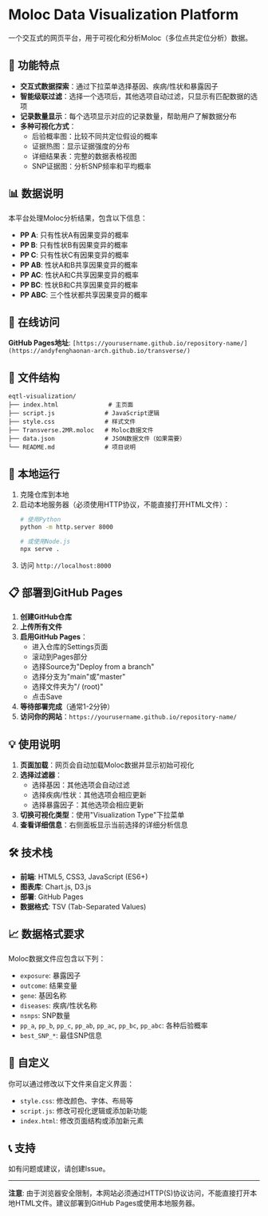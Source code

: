 # Moloc Data Visualization Platform

一个交互式的网页平台，用于可视化和分析Moloc（多位点共定位分析）数据。

## 🌟 功能特点

- **交互式数据探索**：通过下拉菜单选择基因、疾病/性状和暴露因子
- **智能级联过滤**：选择一个选项后，其他选项自动过滤，只显示有匹配数据的选项
- **记录数量显示**：每个选项显示对应的记录数量，帮助用户了解数据分布
- **多种可视化方式**：
  - 后验概率图：比较不同共定位假设的概率
  - 证据热图：显示证据强度的分布
  - 详细结果表：完整的数据表格视图
  - SNP证据图：分析SNP频率和平均概率

## 📊 数据说明

本平台处理Moloc分析结果，包含以下信息：
- **PP A**: 只有性状A有因果变异的概率
- **PP B**: 只有性状B有因果变异的概率  
- **PP C**: 只有性状C有因果变异的概率
- **PP AB**: 性状A和B共享因果变异的概率
- **PP AC**: 性状A和C共享因果变异的概率
- **PP BC**: 性状B和C共享因果变异的概率
- **PP ABC**: 三个性状都共享因果变异的概率

## 🚀 在线访问

**GitHub Pages地址**: `[https://yourusername.github.io/repository-name/](https://andyfenghaonan-arch.github.io/transverse/)`

## 📁 文件结构

```
eqtl-visualization/
├── index.html              # 主页面
├── script.js              # JavaScript逻辑
├── style.css              # 样式文件
├── Transverse.2MR.moloc   # Moloc数据文件
├── data.json              # JSON数据文件（如果需要）
└── README.md              # 项目说明
```

## 🔧 本地运行

1. 克隆仓库到本地
2. 启动本地服务器（必须使用HTTP协议，不能直接打开HTML文件）：
   ```bash
   # 使用Python
   python -m http.server 8000
   
   # 或使用Node.js
   npx serve .
   ```
3. 访问 `http://localhost:8000`

## 📋 部署到GitHub Pages

1. **创建GitHub仓库**
2. **上传所有文件**
3. **启用GitHub Pages**：
   - 进入仓库的Settings页面
   - 滚动到Pages部分
   - 选择Source为"Deploy from a branch"
   - 选择分支为"main"或"master"
   - 选择文件夹为"/ (root)"
   - 点击Save
4. **等待部署完成**（通常1-2分钟）
5. **访问你的网站**：`https://yourusername.github.io/repository-name/`

## 💡 使用说明

1. **页面加载**：网页会自动加载Moloc数据并显示初始可视化
2. **选择过滤器**：
   - 选择基因：其他选项会自动过滤
   - 选择疾病/性状：其他选项会相应更新
   - 选择暴露因子：其他选项会相应更新
3. **切换可视化类型**：使用"Visualization Type"下拉菜单
4. **查看详细信息**：右侧面板显示当前选择的详细分析信息

## 🛠️ 技术栈

- **前端**: HTML5, CSS3, JavaScript (ES6+)
- **图表库**: Chart.js, D3.js
- **部署**: GitHub Pages
- **数据格式**: TSV (Tab-Separated Values)

## 📈 数据格式要求

Moloc数据文件应包含以下列：
- `exposure`: 暴露因子
- `outcome`: 结果变量
- `gene`: 基因名称
- `diseases`: 疾病/性状名称
- `nsnps`: SNP数量
- `pp_a`, `pp_b`, `pp_c`, `pp_ab`, `pp_ac`, `pp_bc`, `pp_abc`: 各种后验概率
- `best_SNP_*`: 最佳SNP信息

## 🎨 自定义

你可以通过修改以下文件来自定义界面：
- `style.css`: 修改颜色、字体、布局等
- `script.js`: 修改可视化逻辑或添加新功能
- `index.html`: 修改页面结构或添加新元素

## 📞 支持

如有问题或建议，请创建Issue。

---

**注意**: 由于浏览器安全限制，本网站必须通过HTTP(S)协议访问，不能直接打开本地HTML文件。建议部署到GitHub Pages或使用本地服务器。
